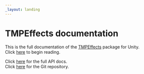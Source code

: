 ```yaml
---
_layout: landing
---
```


# TMPEffects documentation

This is the full documentation of the [TMPEffects](https://github.com/Luca3317/TMPEffects) package for Unity.  
Click [here](docs/introduction.md) to begin reading.  


Click [here](api/TMPEffects.html) for the full API docs.  
Click [here](https://github.com/Luca3317/TMPEffects) for the Git repository.

